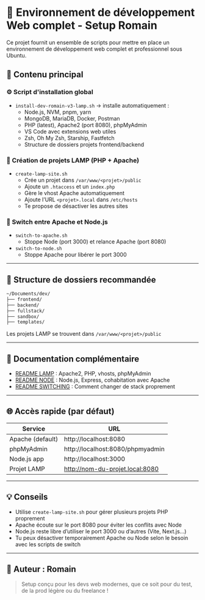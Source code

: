 # 🚀 Environnement de développement Web complet - Setup Romain

Ce projet fournit un ensemble de scripts pour mettre en place un environnement de développement web complet et professionnel sous Ubuntu.

## 📄 Contenu principal

### ⚙️ Script d'installation global

- `install-dev-romain-v3-lamp.sh` → installe automatiquement :
  - Node.js, NVM, pnpm, yarn
  - MongoDB, MariaDB, Docker, Postman
  - PHP (latest), Apache2 (port 8080), phpMyAdmin
  - VS Code avec extensions web utiles
  - Zsh, Oh My Zsh, Starship, Fastfetch
  - Structure de dossiers projets frontend/backend

### 🔧 Création de projets LAMP (PHP + Apache)

- `create-lamp-site.sh`
  - Crée un projet dans `/var/www/<projet>/public`
  - Ajoute un `.htaccess` et un `index.php`
  - Gère le vhost Apache automatiquement
  - Ajoute l’URL `<projet>.local` dans `/etc/hosts`
  - Te propose de désactiver les autres sites

### 🚨 Switch entre Apache et Node.js

- `switch-to-apache.sh`
  - Stoppe Node (port 3000) et relance Apache (port 8080)
- `switch-to-node.sh`
  - Stoppe Apache pour libérer le port 3000

---

## 📁 Structure de dossiers recommandée

```bash
~/Documents/dev/
├── frontend/
├── backend/
├── fullstack/
├── sandbox/
├── templates/
```

Les projets LAMP se trouvent dans `/var/www/<projet>/public`

---

## 🔗 Documentation complémentaire

- [README LAMP](README-lamp.md) : Apache2, PHP, vhosts, phpMyAdmin
- [README NODE](README-node.md) : Node.js, Express, cohabitation avec Apache
- [README SWITCHING](README-switching.md) : Comment changer de stack proprement

---

## 🌐 Accès rapide (par défaut)

| Service          | URL                              |
| ---------------- | -------------------------------- |
| Apache (default) | http://localhost:8080            |
| phpMyAdmin       | http://localhost:8080/phpmyadmin |
| Node.js app      | http://localhost:3000            |
| Projet LAMP      | http://nom-du-projet.local:8080  |

---

## 💡 Conseils

- Utilise `create-lamp-site.sh` pour gérer plusieurs projets PHP proprement
- Apache écoute sur le port 8080 pour éviter les conflits avec Node
- Node.js reste libre d’utiliser le port 3000 ou d’autres (Vite, Next.js...)
- Tu peux désactiver temporairement Apache ou Node selon le besoin avec les scripts de switch

---

## 🌟 Auteur : Romain

> Setup conçu pour les devs web modernes, que ce soit pour du test, de la prod légère ou du freelance !
